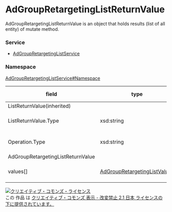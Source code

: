 # AdGroupRetargetingListReturnValue
AdGroupRetargetingListReturnValue is an object that holds results (list of all entity) of mutate method.

### Service
+ [AdGroupRetargetingListService](../../services/AdGroupRetargetingListService.md)

### Namespace
[AdGroupRetargetingListService#Namespace](../../services/AdGroupRetargetingListService.md#namespace)

| field | type | max<br>Occurs | min<br>Occurs | resp<br>onse | add | set | remove | description | 
|---|---|---|---|---|---|---|---|---|
| ListReturnValue(inherited)|||||||||
| ListReturnValue.Type| xsd:string|||||||Subtype of this ListReturnValue of instance. |
| Operation.Type| xsd:string||||||| Details of mutate process. |
| AdGroupRetargetingListReturnValue|||||||
| values[]| <a href="AdGroupRetargetingListValues.md">AdGroupRetargetingListValues</a>| unbounded| 0| ○| -| -| -| Result of mutate method. |

<a rel="license" href="http://creativecommons.org/licenses/by-nd/2.1/jp/"><img alt="クリエイティブ・コモンズ・ライセンス" style="border-width:0" src="https://i.creativecommons.org/l/by-nd/2.1/jp/88x31.png" /></a><br />この 作品 は <a rel="license" href="http://creativecommons.org/licenses/by-nd/2.1/jp/">クリエイティブ・コモンズ 表示 - 改変禁止 2.1 日本 ライセンスの下に提供されています。</a>

